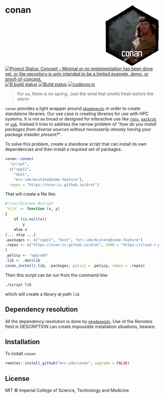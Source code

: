 # conan <img src=man/figures/logo.gif align="right" />

<!-- badges: start -->
[![Project Status: Concept – Minimal or no implementation has been done yet, or the repository is only intended to be a limited example, demo, or proof-of-concept.](https://www.repostatus.org/badges/latest/concept.svg)](https://www.repostatus.org/#concept)
[![R build status](https://github.com/mrc-ide/conan/workflows/R-CMD-check/badge.svg)](https://github.com/mrc-ide/conan/actions)
[![Build status]()](https://buildkite.com/mrc-ide/mrcide/conan?branch=main)
[![codecov.io](https://codecov.io/github/mrc-ide/conan/coverage.svg?branch=main)](https://codecov.io/github/mrc-ide/conan?branch=main)
<!-- badges: end -->

> For us, there is no spring. Just the wind that smells fresh before the storm

`conan` provides a light wrapper around [`pkgdepends`](https://r-lib.github.io/pkgdepends/) in order to create standalone libraries. Our use case is creating libraries for use with HPC systems. It is not as broad or designed for interactive use like [`renv`](https://rstudio.github.io/renv/articles/renv.html), [`packrat`](https://rstudio.github.io/packrat/) or [`pak`](https://rstudio.github.io/packrat/). Instead it tries to address the narrow problem of "*how do you install packages from diverse sources without necessarily already having your package installer present?*".

To solve this problem, create a standlone script that can install its own dependencies and then install a required set of packages:


```r
conan::conan(
  "script",
  c("cpp11",
    "dust",
    "mrc-ide/mcstate@some-feature"),
  repos = "https://ncov-ic.github.io/drat")
```

That will create a file like:

```r
#!/usr/bin/env Rscript
`%||%` <- function (x, y)
{
    if (is.null(x))
        y
    else x
[... skip ...]
.packages <- c("cpp11", "dust", "mrc-ide/mcstate@some-feature")
.repos <- c("https://ncov-ic.github.io/drat", CRAN = "https://cloud.r-project.org"
)
.policy <- "upgrade"
.lib <- .dat$lib
conan_install(.lib, .packages, policy = .policy, repos = .repos)
```

Then this script can be run from the command line:

```bash
./script lib
```

which will create a library at path `lib`



## Dependency resolution

All the dependency resolution is done by [`pkgdepends`](https://r-lib.github.io/pkgdepends/). Use of the Remotes field in DESCRIPTION can create impossible installation situations, beware.

## Installation

To install `conan`:

```r
remotes::install_github("mrc-ide/conan", upgrade = FALSE)
```

## License

MIT © Imperial College of Science, Technology and Medicine
